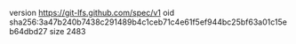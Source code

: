 version https://git-lfs.github.com/spec/v1
oid sha256:3a47b240b7438c291489b4c1ceb71c4e61f5ef944bc25bf63a01c15eb64dbd27
size 2483
